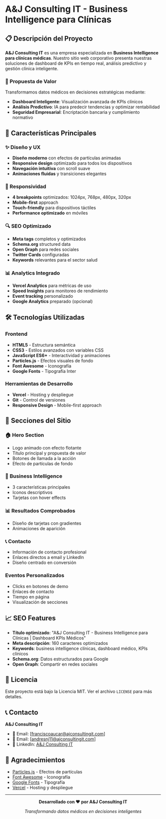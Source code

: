 #  A&J Consulting IT - Business Intelligence para Clínicas

## 📋 Descripción del Proyecto

**A&J Consulting IT** es una empresa especializada en **Business Intelligence para clínicas médicas**. Nuestro sitio web corporativo presenta nuestras soluciones de dashboard de KPIs en tiempo real, análisis predictivo y gestión clínica inteligente.

### 🎯 Propuesta de Valor

Transformamos datos médicos en decisiones estratégicas mediante:
- **Dashboard Inteligente**: Visualización avanzada de KPIs clínicos
- **Análisis Predictivo**: IA para predecir tendencias y optimizar rentabilidad
- **Seguridad Empresarial**: Encriptación bancaria y cumplimiento normativo

## 🚀 Características Principales

### ✨ Diseño y UX
- **Diseño moderno** con efectos de partículas animadas
- **Responsive design** optimizado para todos los dispositivos
- **Navegación intuitiva** con scroll suave
- **Animaciones fluidas** y transiciones elegantes

### 📱 Responsividad
- **4 breakpoints** optimizados: 1024px, 768px, 480px, 320px
- **Mobile-first** approach
- **Touch-friendly** para dispositivos táctiles
- **Performance optimizado** en móviles

### 🔍 SEO Optimizado
- **Meta tags** completos y optimizados
- **Schema.org** structured data
- **Open Graph** para redes sociales
- **Twitter Cards** configuradas
- **Keywords** relevantes para el sector salud

### 📊 Analytics Integrado
- **Vercel Analytics** para métricas de uso
- **Speed Insights** para monitoreo de rendimiento
- **Event tracking** personalizado
- **Google Analytics** preparado (opcional)

## 🛠️ Tecnologías Utilizadas

### Frontend
- **HTML5** - Estructura semántica
- **CSS3** - Estilos avanzados con variables CSS
- **JavaScript ES6+** - Interactividad y animaciones
- **Particles.js** - Efectos visuales de fondo
- **Font Awesome** - Iconografía
- **Google Fonts** - Tipografía Inter

### Herramientas de Desarrollo
- **Vercel** - Hosting y despliegue
- **Git** - Control de versiones
- **Responsive Design** - Mobile-first approach

## 📱 Secciones del Sitio

### 🏠 **Hero Section**
- Logo animado con efecto flotante
- Título principal y propuesta de valor
- Botones de llamada a la acción
- Efecto de partículas de fondo

### 💼 **Business Intelligence**
- 3 características principales
- Iconos descriptivos
- Tarjetas con hover effects

### 📊 **Resultados Comprobados**
- Diseño de tarjetas con gradientes
- Animaciones de aparición

### 📞 **Contacto**
- Información de contacto profesional
- Enlaces directos a email y LinkedIn
- Diseño centrado en conversión


### Eventos Personalizados
- Clicks en botones de demo
- Enlaces de contacto
- Tiempo en página
- Visualización de secciones

## 📈 SEO Features

- **Título optimizado**: "A&J Consulting IT - Business Intelligence para Clínicas | Dashboard KPIs Médicos"
- **Meta descripción**: 160 caracteres optimizados
- **Keywords**: business intelligence clínicas, dashboard médico, KPIs clínicos
- **Schema.org**: Datos estructurados para Google
- **Open Graph**: Compartir en redes sociales

## 📝 Licencia

Este proyecto está bajo la Licencia MIT. Ver el archivo `LICENSE` para más detalles.

## 📞 Contacto

**A&J Consulting IT**
- 📧 Email: [franciscoaucar@ajconsultingit.com]
- 📧 Email: [andresnj11@ajconsultingit.com]
- 💼 LinkedIn: [A&J Consulting IT](https://www.linkedin.com/company/a-j-consultingit-software/about/)


## 🙏 Agradecimientos

- [Particles.js](https://vincentgarreau.com/particles.js/) - Efectos de partículas
- [Font Awesome](https://fontawesome.com/) - Iconografía
- [Google Fonts](https://fonts.google.com/) - Tipografía
- [Vercel](https://vercel.com/) - Hosting y despliegue

---

<div align="center">

**Desarrollado con ❤️ por A&J Consulting IT**

*Transformando datos médicos en decisiones inteligentes*

</div>
